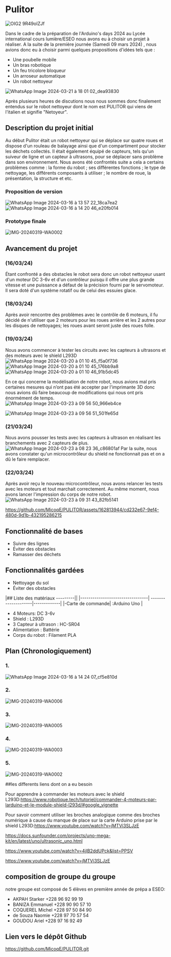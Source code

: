 # Pulitor
![OIG2 9R49oIZJf](https://github.com/MicoqE/PULITOR/assets/124099112/1f0eecdb-3bdb-4c9f-8592-60874c8e613b)

Dans le cadre de la préparation de l'Arduino's days 2024 au Lycée international cours lumière/ESEO nous avons eu à choisir un projet à réaliser.
A la suite de la première journée (Samedi 09 mars 2024) , nous avions donc eu à choisir parmi quelques propositions d'idées tels que :
* Une poubelle mobile
* Un bras robotique
* Un feu tricolore bloqueur
* Un arroseur automatique
* Un robot nettoyeur

![WhatsApp Image 2024-03-21 à 18 01 02_dea93830](https://github.com/MicoqE/PULITOR/assets/162813944/f1114fd0-c2e6-4f1a-9b13-bf65a3d8975f)

Après plusieurs heures de discutions nous nous sommes donc finalement entendus sur le robot nettoyeur dont le nom est PULITOR qui viens de l'italien et signifie "Netoyeur".

## Description du projet initial
Au début Pulitor était un robot nettoyeur qui se déplace sur quatre roues et dispose d'un rouleau de balayage ainsi que d'un compartiment pour stocker les déchets collectés. Il était également équipé de capteurs, tels qu'un suiveur de ligne et un capteur à ultrasons, pour se déplacer sans problème dans son environnement.
Nous avons été confrontés suite a cela a certains problèmes comme : la forme du robot ; ses différentes fonctions ; le type de nettoyage, les différents composants à utiliser ; le nombre de roue, la présentation, la structure et etc.

### Proposition de version
![WhatsApp Image 2024-03-16 à 13 57 22_18ca7ea2](https://github.com/MicoqE/PULITOR/assets/162813944/97d1fa20-4bc4-41b5-8a4b-92372f3962b0)
![WhatsApp Image 2024-03-16 à 14 20 46_e20fb014](https://github.com/MicoqE/PULITOR/assets/162813944/9809015b-4548-48a0-9293-bbb72fa1548b)

### Prototype finale
![IMG-20240319-WA0002](https://github.com/MicoqE/PULITOR/assets/124099112/7dc76939-a493-4b33-a25e-3e57c6e45b39)

## Avancement du projet 
### (16/03/24) 
Étant confronté a des obstacles le robot sera donc un robot nettoyeur usant d'un moteur DC 3-6v et d'un contrôleur puisqu il offre une plus grande vitesse et une puissance a défaut de la précision fourni par le servomoteur. Il sera doté d'un système rotatif ou de celui des essuies glace.
### (18/03/24) 
Après avoir rencontre des problèmes avec le contrôle de 6 moteurs, il fu décidé de n'utiliser que 2 moteurs pour les roues arrière et les 2 autres pour les disques de nettoyages; les roues avant seront juste des roues folle.
### (19/03/24)
Nous avons commencer à tester les circuits avec les capteurs à ultrasons et des moteurs avec le shield L293D
![WhatsApp Image 2024-03-20 à 01 10 45_f5a0f736](https://github.com/MicoqE/PULITOR/assets/124099112/ab63b6a5-475d-4187-9545-e1cb816292af)
![WhatsApp Image 2024-03-20 à 01 10 45_176bb9a8](https://github.com/MicoqE/PULITOR/assets/124099112/bdfd6237-e22c-431c-8ef6-063a2c25232d)
![WhatsApp Image 2024-03-20 à 01 10 46_91b5dc45](https://github.com/MicoqE/PULITOR/assets/124099112/f725da0a-bfd1-4c8c-8ea5-1a5ecedecdf0)

En ce qui concerne la modélisation de notre robot, nous avions mal pris certaines mesures qui n’ont pas été accepter par l'imprimante 3D donc nous avions dû faire beaucoup de modifications qui nous ont pris énormément de temps.
![WhatsApp Image 2024-03-23 à 09 56 50_966eb4ce](https://github.com/MicoqE/PULITOR/assets/162813944/d82f9309-f831-456a-9a77-dd3adac3aed1)

![WhatsApp Image 2024-03-23 à 09 56 51_501fe65d](https://github.com/MicoqE/PULITOR/assets/162813944/f3459701-bb76-43a9-b944-7ab58f938a4b)



### (21/03/24) 
Nous avons pousser les tests avec les capteurs à ultrason en réalisant les branchements avec 2 capteurs de plus.
![WhatsApp Image 2024-03-23 à 08 23 36_c86801af](https://github.com/MicoqE/PULITOR/assets/124099112/57f8f8e2-5232-4df0-9480-ff19ced3373f)
Par la suite, nous avons constater qu'un microcontrôleur du shield ne fonctionnait pas et on a dû le faire remplacer.
### (22/03/24)
Après avoir reçu le nouveau microcontrôleur, nous avons relancer les tests avec les moteurs et tout marchait correctement. Au même moment, nous avons lancer l'impression du corps de notre robot.
![WhatsApp Image 2024-03-23 à 09 31 43_82fb5141](https://github.com/MicoqE/PULITOR/assets/162813944/2460e84b-1c8b-4bf9-aedc-62bc5663f6e5)


https://github.com/MicoqE/PULITOR/assets/162813944/cd232e67-9ef4-480d-9d1b-432195286215





## Fonctionnalité de bases 
- Suivre des lignes
- Éviter des obstacles
- Ramasser des déchets

## Fonctionnalités gardées
- Nettoyage du sol
- Éviter des obstacles

|## Liste des matériaux ---------||
|---------------------------------|
--------------------|-------------|
|-Carte de commande| :Arduino Uno |
- 4 Moteurs: DC 3-6v
- Shield : L293D
- 3 Capteur à ultrason : HC-SR04
- Alimentation : Battérie 
- Corps du robot : Filament PLA

## Plan (Chronologiquement)
### 1.
![WhatsApp Image 2024-03-16 à 14 24 07_cf5e810d](https://github.com/MicoqE/PULITOR/assets/162813944/abda3ef3-13f0-4975-b852-6410e8e59807)
### 2.
![IMG-20240319-WA0006](https://github.com/MicoqE/PULITOR/assets/124099112/958317d0-8526-41e4-8646-8aeda475477d)
### 3.
![IMG-20240319-WA0005](https://github.com/MicoqE/PULITOR/assets/124099112/b30201a9-4475-4336-be94-c31a87027067)
### 4.
![IMG-20240319-WA0003](https://github.com/MicoqE/PULITOR/assets/124099112/555f11ef-13fa-4b75-9a8b-7e788d38cede)
### 5.
![IMG-20240319-WA0002](https://github.com/MicoqE/PULITOR/assets/124099112/ca43becb-10c5-45d4-83aa-b7da1a658441)

##les differents liens dont on a eu besoin 

Pour apprendre à commander les moteurs avec le shield L293D:https://www.robotique.tech/tutoriel/commander-4-moteurs-par-larduino-et-le-module-shield-l293d/#google_vignette

Pour savoir comment utiliser les broches analogique comme des broches numérique à cause du manque de place sur la carte Arduino prise par le shield L293D:https://www.youtube.com/watch?v=jMTVi3SLJzE

https://docs.sunfounder.com/projects/uno-mega-kit/en/latest/uno/ultrasonic_uno.html

https://www.youtube.com/watch?v=4jIB2ddUPck&list=PPSV

https://www.youtube.com/watch?v=jMTVi3SLJzE

## composition de groupe du groupe

notre groupe est composé de 5 élèves en première année de prépa a ESEO:
- AKPAH Starker +228 96 92 99 19
- BANIZA Emmanuel +228 90 90 57 10
- COQUEREL Michel +228 97 50 84 90
- de Souza Naomie +228 97 70 57 54
- GOUDOU Ariel +228 97 16 92 49

## Lien vers le dépôt Github
https://github.com/MicoqE/PULITOR.git
